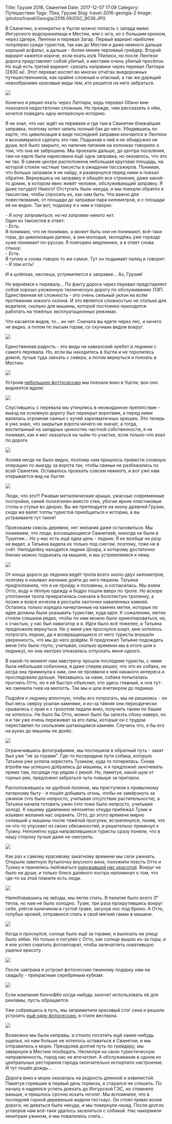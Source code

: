Title: Грузия 2016, Сванетия
Date: 2017-12-07 17:09
Category: Путешествия
Tags: 70ка, Грузия
Slug: travel-2016-georgia-2
Image: /photos/travel/Georgia/2016.09/DSC_9036.JPG

В Сванетию, а конкретно в Ушгли можно попасть с запада мимо Ингурского водохранилища и Местии, или с юга, но с большим крюком,
через Цагери, Лентехи и перевал Загар. Первый вариант наиболее популярен среди туристов, так как до Местии и даже немного дальше
хороший асфальт, а дальше - более менее терпимый грейдер. Второй вариант кажется короче, если ехать из/в Тбилиси, но после Лентехи
дорога представляет собой убитый, а местами очень убитый просёлок. Но ещё есть третий вариант: срезать напрямки через перевал
Латпари (2830 м). Этот перевал воспет во многих отчётах внедорожных путешественников, как крайне сложный и опасный, а так же
дарящий невообразимо красивые виды тем, кто решится на него забраться.

<!-- PELICAN_END_SUMMARY -->

![](/photos/travel/Georgia/2016.09/IMG_3148.JPG)

Конечно я решил ехать через Латпари, ведь перевал Обано мне показался недостаточно сложным. Но прежде, чем рассказать о нём,
хочется поведать одну интересную историю.

Я не знал, что нас ждёт на перевале и где там в Сванетии ближайшая заправка, поэтому хотел залить полный бак до него. Убедившись
по карте, что цивилизация в виде последней заправки кончается в Лентехи я вознамерился сделать это там. Подъехав к ней я не обнаружил
ни души, всё было закрыто, но наличие питания на колонках говорило о том, что она не заброшена. Мы проехали дальше, до центра
поселения, там на карте была нарисована ещё одна заправка, но оказалось, что это не так. В самом центре расположена небольшая
круговая площадь, на которой стояли частные таксисты в ожидании пассажиров. Понимая, что больше заправок я не найду, я развернулся
перед ними и поехал обратно. Вернувшись на заправку я обошёл все строения, даже какой-то домик, в котором явно живёт человек,
обслуживающий заправку. Я даже погудел! Никого! Отступать было некуда, и мы поехали обратно к таксистам, чтобы спросить их, как
нам быть. Что важно для повествования, от площади до заправки пара километров, и с площади её не видно. Так вот, подхожу я к ним
и говорю:

_- Я хочу заправиться, но на заправке никого нет._  
Один из таксистов в ответ:  
_- Есть._  
Я понимаю, что не понимаю, а может быть они не понимают, всё-таки горы, до цивилизации далеко, а они молодые, молодёжь уже гораздо
хуже понимает по-русски. Я повторяю медленнее, а в ответ снова слышу:  
_- Есть._  
Я туплю и снова говорю то же самое. Тут он подымает палец и говорит:  
_- Я там есть!_  

И в шлёпках, неспеша, устремляется к заправке... Ах, Грузия!

Но вернёмся к перевалу... По факту дорога через перевал представляет собой хорошо ухоженную техническую дорогу по обслуживанию ЛЭП.
Единственная её сложность - это очень сильный уклон на всём протяжении южного склона. И это является сложностью не столько для водителя,
сколько для машины, которой постоянно приходится работать на тяжёлых эксплуатационных режимах.

Что касается видов, то... их нет. Сначала вы едете через лес, и ничего не видно, а потом по лысым горам, со скучным видом вокруг.

![](/photos/travel/Georgia/2016.09/IMG_3176.JPG)

Единственная радость - это виды на кавказский хребет и ледники с самого перевала. Но, если вы находитесь в Ушгли и не торопитесь домой,
лучше туда заехать с севера, а потом вернуться и поехать в Местию.

![](/photos/travel/Georgia/2016.09/DSC_9025.JPG)

Устроив [небольшую фоттосессию](https://andreynovikov.info/photos/travel/Georgia/2016.09?-filt.labels=1;-filt.till=2016-09-13%2015:40:00)
мы поехали вниз в Ушгли, вон оно виднеется вдали:

![](/photos/travel/Georgia/2016.09/DSC_9008.JPG)

Спустившись с перевала мы уткнулись в неожиданное препятствие - выезд на основную дорогу был перекрыт воротами, а перед ними
валялась огромная свинья с кучей харизматичных хрюшек. Это теперь я уже знаю, что закрытые ворота ничего не значат, а тогда,
воспитанный на западных ценностях частной собственности, я не понимал, как я мог оказаться на чьём-то участке, если только-что
ехал по дороге.

![](/photos/travel/Georgia/2016.09/IMG_3213.JPG)

Хозяев нигде не было видно, поэтому нам пришлось провести сложную операцию по выезду за ворота так, чтобы свиньи не разбежались
по всей Сванетии. Оставалось проехать совсем немного, и вот уже нам открывается вид на Ушгли:

![](/photos/travel/Georgia/2016.09/IMG_3221.JPG)

Люди, что это?! Ржавые металлические крыши, ужасные современные постройки, синий полиэтилен вместо стен, убогие яркие пластиковые
столы и стулья во дворах. Вы же претендуете на икону древней Грузии, сюда же валят толпы туристов приобщиться к истории, а вы
устраиваете тут такое!

Проезжаем сквозь деревню, нет желания даже остановиться. Мы понимаем, что люди, восхищающиеся Сванетией, никогда не были в Тушетии...
Но у нас есть ещё одна цель - ледник. Я их вообще ни разу не видел, а Татьяна видела их только под снегом, поэтому, тоже не в счёт.
Неподалёку находится ледник Шхара, к которому достаточно близко можно подъехать на машине, и мы устремляемся к нему.

![](/photos/travel/Georgia/2016.09/DSC_9040.JPG)

От конца дороги до ледника ведёт тропа всего около двух километров, поэтому я изъявил желание дойти до него пешком. Татьяна предположила,
что я не пройду и половины, и согласилась. Мы взяли Отто, воду и тёплую одежду и бодро пошли вверх по тропе. Но вскоре утоптанная тропа
превратилась сначала в болотистую тропинку, а позже и вовсе изчезла в россыпи хаотично наваленных камней. Остались только изредка
начертанные на камнях метки, которые по идее должны были указывать туристам, куда идти. К сожалению, метки стояли слишком редко, чтобы
по ним можно было ориентироваться, но, к счастью, у нас был навигатор и я. Идти было всё тяжелее, и Татьяна предложила вернуться.
Но у меня уже проснулся азарт, мне хотелось потрогать ледник, да и возвращающиеся от него туристы внушали уверенность, что мы до него
дойдём. Я предложил Татьяне подождать меня (что было глупо, учитывая, сколько времени мы в итоге шли к леднику), но она наотрез отказалась
отпускать меня одного.

В какой-то момент нам навстречу прошли последние туристы, с ними была небольшая собачонка, я даже сперва решил, что это их собака,
но когда она примкнула к нам, они не проявили к ней никакого интереса и проследовали дальше. Увязавшись за нами, собака попыталась
прогнать Отто, но я ей быстро объяснил, кто здесь главный, и она тут-же сменила гнев на милость. Так мы и шли вчетвером до ледника.

Подойти к леднику вплотную, чтобы его потрогать, мы не решились - он был весь сверху усыпан камнями, и из-за таяния они периодически
срывались с края и с грохотом падали вниз, получить таким по башке не хотелось. Не было бы Отто, можно было бы залезть сбоку наверх, но
я и так уже очень переживал за его лапы, которые он с трудом переставлял по скользким шатающимся камням. Случись что, я бы его на руках
до машины не донёс.

![](/photos/travel/Georgia/2016.09/DSC_9066.JPG)

Ограничившись фотографиями, мы поспешили в обратный путь - закат был уже "не за горами". Где-то посередине пути собака, которую
Татьяна уже успела окрестить Тузиком, куда то потерялась. Снова втроём мы успешно добрались до машины, и я предложил заночевать прямо там,
посреди гор рядом с рекой. Но, памятуя, какой шум от горных рек, предложил забраться чуть повыше за пригорок.

Расположившись на удобной полянке, мы приступили к привычному лагерному быту - я пошёл добывать огонь, чтобы не замёрзнуть за ужином
(что было непросто, учитывая отсутствие растительности), а Татьяна начала готовить ужин (что тоже было непросто, учитывая холод). К нашему
удивлению непонятно откуда прибежал Тузик и изъявил желание нас охранять. Отто, до этого времени мирно сопевший у машины после тяжёлой
прогулки, встрепенулся, поняв, что он что-то упускает из своих обязанностей, и решительно примкнул к Тузику. Непонятно куда направлявшиеся
туристы сразу поняли, что в нашу сторону лучше даже не смотреть.

![](/photos/travel/Georgia/2016.09/DSC_9097.JPG)

Как раз к самому красивому закатному времени мы сели ужинать. Открыли заветную бутылочку вкусного вина, положили поесть Отто и Тузику
и принялись любоваться [окружавшей нас красотой](https://andreynovikov.info/photos/travel/Georgia/2016.09?-filt.from=2016-09-13%2020:00:00;-filt.till=2016-09-14%2002:00:00).
Вокруг не было ни души, и только блеск далёкого костра напоминал о том, что где-то
на этой планете есть люди.

![](/photos/travel/Georgia/2016.09/DSC_9113.JPG)

Налюбовавшись на звёзды, мы легли спать. В палатке было всего 3° тепла, но нам не было холодно. Тузик, три раза прокрутившись вокруг себя,
улёгся калачиком в густой траве, засунув нос под брюхо. А Отто, голубых кровей, отправился спать в свой мягкий гамак в машине.

![](/photos/travel/Georgia/2016.09/DSC_9146.JPG)

Когда я проснулся, солнце было ещё за горами, и вылезать на улицу было зябко. Но только я погулял с Отто, как солнце вышло из-за горы,
и я еле успел схватить фотоаппарат, чтобы запечатлеть охватившую ущелье красоту.

![](/photos/travel/Georgia/2016.09/DSC_9126.JPG)

После завтрака я устроил фотосессию таниному подарку нам на свадьбу - прекрасным серебряным кубкам:

![](/photos/travel/Georgia/2016.09/DSC_9154.JPG)

Если компания Кончо&Ko когда-нибудь захочет использовать её для рекламы, пусть обращается.

Уже собравшись в путь, мы заприметили красивый стог сена и решили устроить
[ещё одну фотосессию](https://andreynovikov.info/photos/travel/Georgia/2016.09?-filt.labels=15&-filt.from=2016-09-14%2010:00:00;-filt.till=2016-09-14%2015:00:00),
в стиле вестерна.

![](/photos/travel/Georgia/2016.09/DSC_9164.JPG)

Возможно мы были неправы, и стоило посетить ещё какие-нибудь ущелья, но нам больше не хотелось оставаться в Сванетии, и мы отправились
к морю. Преодолев долгий путь по грейдеру, мы завернули в Местию пообедать. Несмотря на свою туристическую направленность,
город нас не впечатлил. А обслуживание в одном из центральных ресторанов города окончательно испортило настроение. И тут пошёл дождь...

Дорога вниз к морю оказалась на редкость длинной и извилистой. Памятуя горевшие в первый день тормоза, я старался не спешить. По началу
я надеялся успеть доехать до Ингурской ГЭС, но стемнело раньше, и пришлось срочно искать ночлег. Мы вспомнили, что в последней горной
деревеньке видели гестхаус. Он стоял прямо возле дороги, но деваться было некуда, и мы повернули назад. После долгих уговоров
нам всё-таки удалось заселиться с собакой. Нас накормили нехитрым ужином, и мы повалились спать...
